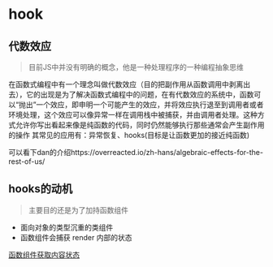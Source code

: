 # hook

## 代数效应
> 目前JS中并没有明确的概念，他是一种处理程序的一种编程抽象思维

在函数式编程中有一个理念叫做代数效应（目的把副作用从函数调用中剥离出去），它的出现是为了解决函数式编程中的问题，在有代数效应的系统中，函数可以“抛出”一个效应，即申明一个可能产生的效应，并将效应执行退至到调用者或者环境处理，这个效应可以像异常一样在调用栈中被捕获，并由调用者处理。这种方式允许你写出看起来像是纯函数的代码，同时仍然能够执行那些通常会产生副作用的操作
其常见的应用有：异常恢复、hooks(目标是让函数更加的接近纯函数)

可以看下dan的介绍https://overreacted.io/zh-hans/algebraic-effects-for-the-rest-of-us/

## hooks的动机

> 主要目的还是为了加持函数组件
* 面向对象的类型沉重的类组件
* 函数组件会捕获 render 内部的状态

[函数组件获取内容状态](https://codesandbox.io/s/pjqnl16lm7)